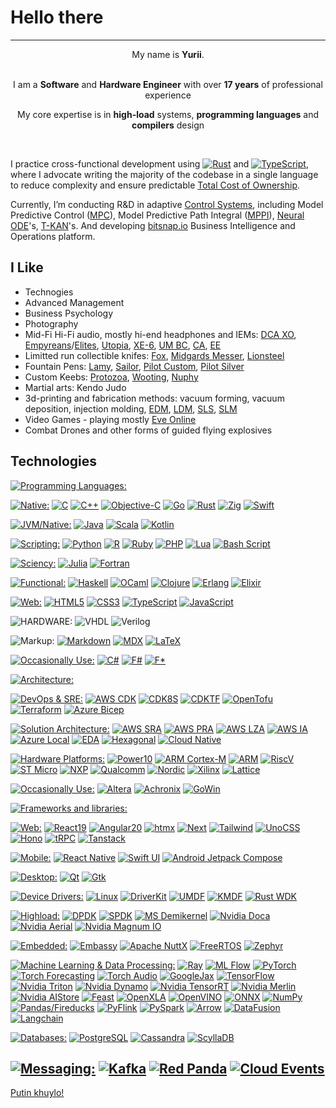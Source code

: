 # Hello there
---

<div align="center">
My name is <b>Yurii</b>.
</div>
<br/>
<div align="center">
<p>I am a <b>Software</b> and <b>Hardware Engineer</b> with over <b>17 years</b> of professional experience</p>
<p>My core expertise is in <b>high-load</b> systems, <b>programming languages</b> and <b>compilers</b> design</p>
</div>
<br/>

I practice cross-functional development using [![Rust](https://img.shields.io/badge/rust-%2300599C.svg?style=flat&logo=rust&logoColor=white)](https://www.rust-lang.org/)
and [![TypeScript](https://img.shields.io/badge/typescript-%23323330.svg?style=flat&logo=typescript&logoColor=white)](https://www.typescriptlang.org/),
where I advocate writing the majority of the codebase in a single language to reduce complexity and ensure predictable [Total Cost of Ownership](https://en.wikipedia.org/wiki/Total_cost_of_ownership).

Currently, I’m conducting R&D in adaptive [Control Systems](https://en.wikipedia.org/wiki/Control_system),
including Model Predictive Control ([MPC](https://en.wikipedia.org/wiki/Model_predictive_control)),
Model Predictive Path Integral ([MPPI](https://sites.gatech.edu/acds/mppi/)), [Neural ODE](https://arxiv.org/pdf/1806.07366)'s, [T-KAN](https://github.com/remigenet/TKAN)'s. 
And developing [bitsnap.io](https://bitsnap.io) Business Intelligence and Operations platform.

## I Like 

 - Technogies
 - Advanced Management 
 - Business Psychology
 - Photography
 - Mid-Fi Hi-Fi audio, mostly hi-end headphones and IEMs: [DCA XO](https://www.head-fi.org/threads/dan-clark-audio-noire-xo-harman-tuning-mastered-feat-dan-clark.976827/), [Empyreans](https://www.head-fi.org/showcase/meze-audio-empyrean-ii.26869/reviews)/[Elites](https://mezeaudio.com/pages/elite), [Utopia](https://www.focal.com/products/utopia), [XE-6](https://www.firaudio.com/store/in-ear-monitors), [UM BC](https://www.uniquemelody.org/collections/all/bone-conduction), [CA](https://www.campfireaudio.com/pages/campfire-audio-iems), [EE](https://empireears.com/collections/universal)
 - Limitted run collectible knifes: [Fox](https://www.foxknives.com/), [Midgards Messer](https://midgards.co/), [Lionsteel](https://www.lionsteel.it/)
 - Fountain Pens: [Lamy](https://www.lamy.com/), [Sailor](https://en.sailor.co.jp/), [Pilot Custom](https://www.pilotpen.eu/our-universes/fine-writing/custom-heritage/), [Pilot Silver](https://www.pilotpen.eu/our-universes/fine-writing/silver/)
 - Custom Keebs: [Protozoa](https://x.com/Protozoa_Studio), [Wooting](https://wooting.io/), [Nuphy](https://nuphy.com/)
 - Martial arts: Kendo Judo
 - 3d-printing and fabrication methods: vacuum forming, vacuum deposition, injection molding, [EDM](https://en.wikipedia.org/wiki/Electrical_discharge_machining), [LDM](https://en.wikipedia.org/wiki/Laser_metal_deposition), [SLS](https://en.wikipedia.org/wiki/Selective_laser_sintering), [SLM](https://en.wikipedia.org/wiki/Selective_laser_melting)
 - Video Games - playing mostly [Eve Online](https://www.eveonline.com/)
 - Combat Drones and other forms of guided flying explosives

## Technologies

[![Programming Languages:](https://img.shields.io/badge/Programming%20Languages:-8A2BE2?style=for-the-badge&logoColor=white)](https://github.com/yuriy-yarosh#experience-brief)

[![Native:](https://img.shields.io/badge/Native:-1A1A1A?style=for-the-badge&logoColor=white)](https://github.com/yuriy-yarosh#experience-brief)
[![C](https://img.shields.io/badge/c-%2300599C.svg?style=for-the-badge&logo=c&logoColor=white)](https://en.wikipedia.org/wiki/C_(programming_language))
[![C++](https://img.shields.io/badge/c++-%2300599C.svg?style=for-the-badge&logo=c%2B%2B&logoColor=white)](https://en.wikipedia.org/wiki/C%2B%2B)
[![Objective-C](https://img.shields.io/badge/OBJECTIVE--C-%2300599C.svg?style=for-the-badge&logo=apple&logoColor=white)](https://en.wikipedia.org/wiki/Objective-C)
[![Go](https://img.shields.io/badge/go-%2300599C.svg?style=for-the-badge&logo=go&logoColor=white)](https://go.dev/)
[![Rust](https://img.shields.io/badge/rust-%2300599C.svg?style=for-the-badge&logo=rust&logoColor=white)](https://www.rust-lang.org/)
[![Zig](https://img.shields.io/badge/Zig-%2300599C.svg?style=for-the-badge&logo=zig&logoColor=white)](https://ziglang.org/)
[![Swift](https://img.shields.io/badge/swift-%2300599C?style=for-the-badge&logo=swift&logoColor=white)](https://developer.apple.com/swift/)

[![JVM/Native:](https://img.shields.io/badge/JVM/Native:-1A1A1A?style=for-the-badge&logoColor=white)](https://github.com/yuriy-yarosh#experience-brief)
[![Java](https://img.shields.io/badge/java-%235C1513.svg?style=for-the-badge&logo=openjdk&logoColor=white)](https://www.java.com/en/)
[![Scala](https://img.shields.io/badge/scala-%235C1513.svg?style=for-the-badge&logo=scala&logoColor=white)](https://www.scala-lang.org/)
[![Kotlin](https://img.shields.io/badge/kotlin-%235C1513.svg?style=for-the-badge&logo=kotlin&logoColor=white)](https://kotlinlang.org/)

[![Scripting:](https://img.shields.io/badge/Scripting:-1A1A1A?style=for-the-badge&logoColor=white)](https://github.com/yuriy-yarosh#experience-brief)
[![Python](https://img.shields.io/badge/python-%232C2D72?style=for-the-badge&logo=python&logoColor=white)](https://www.python.org/)
[![R](https://img.shields.io/badge/r-%232C2D72.svg?style=for-the-badge&logo=r&logoColor=white)](https://www.r-project.org/)
[![Ruby](https://img.shields.io/badge/ruby-%232C2D72.svg?style=for-the-badge&logo=ruby&logoColor=white)](https://www.ruby-lang.org/en/)
[![PHP](https://img.shields.io/badge/php-%232C2D72.svg?style=for-the-badge&logo=php&logoColor=white)](https://www.php.net/)
[![Lua](https://img.shields.io/badge/lua-%232C2D72.svg?style=for-the-badge&logo=lua&logoColor=white)](https://www.lua.org/)
[![Bash Script](https://img.shields.io/badge/bash_script-%232C2D72.svg?style=for-the-badge&logo=gnu-bash&logoColor=white)](https://en.wikipedia.org/wiki/Bash_(Unix_shell))

[![Sciency:](https://img.shields.io/badge/Sciency:-1A1A1A?style=for-the-badge&logoColor=white)](https://github.com/yuriy-yarosh#experience-brief)
[![Julia](https://img.shields.io/badge/-Julia-9558B2?style=for-the-badge&logo=julia&logoColor=white)](https://julialang.org/)
[![Fortran](https://img.shields.io/badge/Fortran-9558B2.svg?style=for-the-badge&logo=fortran&logoColor=white)](https://fortran-lang.org/)

[![Functional:](https://img.shields.io/badge/Functional:-1A1A1A?style=for-the-badge&logoColor=white)](https://github.com/yuriy-yarosh#experience-brief)
[![Haskell](https://img.shields.io/badge/Haskell-5e5086?style=for-the-badge&logo=haskell&logoColor=white)](https://www.haskell.org/)
[![OCaml](https://img.shields.io/badge/OCaml-5e5086.svg?style=for-the-badge&logo=ocaml&logoColor=white)](https://ocaml.org/)
[![Clojure](https://img.shields.io/badge/Clojure-5e5086.svg?style=for-the-badge&logo=Clojure&logoColor=white)](https://clojure.org/)
[![Erlang](https://img.shields.io/badge/Erlang-5e5086.svg?style=for-the-badge&logo=erlang&logoColor=white)](https://www.erlang.org/)
[![Elixir](https://img.shields.io/badge/elixir-5e5086.svg?style=for-the-badge&logo=elixir&logoColor=white)](https://elixir-lang.org/)

[![Web:](https://img.shields.io/badge/Web:-1A1A1A?style=for-the-badge&logoColor=white)](https://github.com/yuriy-yarosh#experience-brief)
[![HTML5](https://img.shields.io/badge/html5-%23323330.svg?style=for-the-badge&logo=html5&logoColor=white)](https://en.wikipedia.org/wiki/HTML5)
[![CSS3](https://img.shields.io/badge/css3-%23323330.svg?style=for-the-badge&logo=css3&logoColor=white)](https://www.w3.org/TR/css/#css)
[![TypeScript](https://img.shields.io/badge/typescript-%23323330.svg?style=for-the-badge&logo=typescript&logoColor=white)](https://www.typescriptlang.org/)
[![JavaScript](https://img.shields.io/badge/javascript-%23323330.svg?style=for-the-badge&logo=javascript&logoColor=white)](https://developer.mozilla.org/en-US/docs/Web/JavaScript)

![HARDWARE:](https://img.shields.io/badge/Hardware:-1A1A1A?style=for-the-badge&logoColor=white)
![VHDL](https://img.shields.io/badge/VHDL-%23000000.svg?style=for-the-badge&logo=VHDL&logoColor=white)
![Verilog](https://img.shields.io/badge/System%20Verilog-%23000000.svg?style=for-the-badge&logo=verilog&logoColor=white)

![Markup:](https://img.shields.io/badge/Markup:-1A1A1A?style=for-the-badge&logoColor=white)
[![Markdown](https://img.shields.io/badge/markdown-%23000000.svg?style=for-the-badge&logo=markdown&logoColor=white)](https://daringfireball.net/projects/markdown/)
[![MDX](https://img.shields.io/badge/MDX-%23000000.svg?style=for-the-badge&logo=mdx&logoColor=white)](https://mdxjs.com/)
[![LaTeX](https://img.shields.io/badge/latex-%23000000.svg?style=for-the-badge&logo=latex&logoColor=white)](https://www.latex-project.org/)

[![Occasionally Use:](https://img.shields.io/badge/Occasionally%20Use:-1A1A1A?style=for-the-badge&logoColor=white)](https://github.com/yuriy-yarosh#experience-brief)
[![C#](https://img.shields.io/badge/c%23-%23000000.svg?style=for-the-badge&logo=sharp&logoColor=white)](https://dotnet.microsoft.com/en-us/languages/csharp)
[![F#](https://img.shields.io/badge/F%23-%23000000.svg?style=for-the-badge&logo=sharp&logoColor=white)](https://learn.microsoft.com/en-us/dotnet/fsharp/)
[![F*](https://img.shields.io/badge/F%2A-%23000000.svg?style=for-the-badge&logo=sharp&logoColor=white)](https://fstar-lang.org/)

[![Architecture:](https://img.shields.io/badge/Architecture:-8A2BE2?style=for-the-badge&logoColor=white)](https://github.com/yuriy-yarosh#experience-brief)

[![DevOps & SRE:](https://img.shields.io/badge/DevOps%20&%20SRE:-1A1A1A?style=for-the-badge&logoColor=white)](https://github.com/yuriy-yarosh#experience-brief)
[![AWS CDK](https://img.shields.io/badge/AWS%20CDK-%235835CC.svg?style=for-the-badge&logo=amazon&logoColor=white)](https://aws.amazon.com/cdk/)
[![CDK8S](https://img.shields.io/badge/CDK8S-%235835CC.svg?style=for-the-badge&logo=amazon&logoColor=white)](https://cdk8s.io/)
[![CDKTF](https://img.shields.io/badge/CDKTF-%235835CC.svg?style=for-the-badge&logo=amazon&logoColor=white)](https://developer.hashicorp.com/terraform/cdktf)
[![OpenTofu](https://img.shields.io/badge/OpenTofu-%235835CC.svg?style=for-the-badge&logo=opentofu&logoColor=white)](https://opentofu.org/)
[![Terraform](https://img.shields.io/badge/terraform-%235835CC.svg?style=for-the-badge&logo=terraform&logoColor=white)](https://developer.hashicorp.com/terraform)
[![Azure Bicep](https://img.shields.io/badge/Azure%20Bicep-%235835CC.svg?style=for-the-badge&logo=microsoft&logoColor=white)](https://learn.microsoft.com/en-us/azure/azure-resource-manager/bicep/overview?tabs=bicep)

[![Solution Architecture:](https://img.shields.io/badge/Solution%20Architecture:-1A1A1A?style=for-the-badge&logoColor=white)](https://github.com/yuriy-yarosh#experience-brief)
[![AWS SRA](https://img.shields.io/badge/AWS%20SRA-%235835CC.svg?style=for-the-badge&logo=amazon&logoColor=white)](https://docs.aws.amazon.com/prescriptive-guidance/latest/security-reference-architecture/welcome.html)
[![AWS PRA](https://img.shields.io/badge/AWS%20PRA-%235835CC.svg?style=for-the-badge&logo=amazon&logoColor=white)](https://docs.aws.amazon.com/prescriptive-guidance/latest/privacy-reference-architecture/introduction.html)
[![AWS LZA](https://img.shields.io/badge/AWS%20LZA-%235835CC.svg?style=for-the-badge&logo=amazon&logoColor=white)](https://aws.amazon.com/solutions/implementations/landing-zone-accelerator-on-aws/)
[![AWS IA](https://img.shields.io/badge/AWS%20IA-%235835CC.svg?style=for-the-badge&logo=amazon&logoColor=white)](https://github.com/aws-ia)
[![Azure Local](https://img.shields.io/badge/Azure%20Local-%235835CC.svg?style=for-the-badge&logo=microsoft&logoColor=white)](https://learn.microsoft.com/en-us/azure/architecture/hybrid/azure-local-baseline)
[![EDA](https://img.shields.io/badge/EDA-%235835CC.svg?style=for-the-badge&logo=amazon&logoColor=white)](https://aws.amazon.com/event-driven-architecture/)
[![Hexagonal](https://img.shields.io/badge/Hexagonal-%235835CC.svg?style=for-the-badge)](https://en.wikipedia.org/wiki/Hexagonal_architecture_(software))
[![Cloud Native](https://img.shields.io/badge/Cloud%20Native-%235835CC.svg?style=for-the-badge&logo=kubernetes&logoColor=white)](https://github.com/yuriy-yarosh/architecture)

[![Hardware Platforms:](https://img.shields.io/badge/Hardware%20Platforms:-1A1A1A?style=for-the-badge&logoColor=white)](https://github.com/yuriy-yarosh#experience-brief)
[![Power10](https://img.shields.io/badge/Power10-%235835CC.svg?style=for-the-badge&logo=ibm&logoColor=white)](https://en.wikipedia.org/wiki/Power10)
[![ARM Cortex-M](https://img.shields.io/badge/ARM%20CortexM-%235835CC.svg?style=for-the-badge&logo=arm&logoColor=white)](https://en.wikipedia.org/wiki/ARM_Cortex-M)
[![ARM](https://img.shields.io/badge/ARM%20V7+-%235835CC.svg?style=for-the-badge&logo=arm&logoColor=white)](https://en.wikipedia.org/wiki/ARM_architecture_family)
[![RiscV](https://img.shields.io/badge/RISC%20V-%235835CC.svg?style=for-the-badge&logo=riscv&logoColor=white)](https://riscv.org/)
[![ST Micro](https://img.shields.io/badge/ST%20Micro-%235835CC.svg?style=for-the-badge&logo=stmicroelectronics&logoColor=white)](https://www.st.com)
[![NXP](https://img.shields.io/badge/NXP-%235835CC.svg?style=for-the-badge&logo=nxp&logoColor=white)](https://www.nxp.com/)
[![Qualcomm](https://img.shields.io/badge/Qualcomm-%235835CC.svg?style=for-the-badge&logo=qualcomm&logoColor=white)](https://www.qualcomm.com/)
[![Nordic](https://img.shields.io/badge/Nordic-%235835CC.svg?style=for-the-badge&logo=nordicsemiconductor&logoColor=white)](https://www.qualcomm.com/)
[![Xilinx](https://img.shields.io/badge/Xilinx-%235835CC.svg?style=for-the-badge&logo=amd&logoColor=white)](https://www.xilinx.com/)
[![Lattice](https://img.shields.io/badge/Lattice-%235835CC.svg?style=for-the-badge&logo=lattice&logoColor=white)](https://www.latticesemi.com/)

[![Occasionally Use:](https://img.shields.io/badge/Occasionally%20Use:-1A1A1A?style=for-the-badge&logoColor=white)](https://github.com/yuriy-yarosh#experience-brief)
[![Altera](https://img.shields.io/badge/altera-%235835CC.svg?style=for-the-badge&logo=intel&logoColor=white)](https://www.altera.com/)
[![Achronix](https://img.shields.io/badge/Achronix-%235835CC.svg?style=for-the-badge&logo=achronix&logoColor=white)](https://www.achronix.com/)
[![GoWin](https://img.shields.io/badge/GoWin-%235835CC.svg?style=for-the-badge&logo=gowin&logoColor=white)](https://www.gowinsemi.com/en/)

[![Frameworks and libraries:](https://img.shields.io/badge/Frameworks%20and%20libraries:-8A2BE2?style=for-the-badge&logoColor=white)](https://github.com/yuriy-yarosh#experience-brief)

[![Web:](https://img.shields.io/badge/Web:-1A1A1A?style=for-the-badge&logoColor=white)](https://github.com/yuriy-yarosh#experience-brief)
[![React19](https://img.shields.io/badge/react%2019-%23323330.svg?style=for-the-badge&logo=react&logoColor=white)](https://react.dev/)
[![Angular20](https://img.shields.io/badge/angular%2020-%23323330.svg?style=for-the-badge&logo=angular&logoColor=white)](https://angular.dev/)
[![htmx](https://img.shields.io/badge/htmx-%23323330.svg?style=for-the-badge&logo=htmx&logoColor=white)](https://htmx.org/)
[![Next](https://img.shields.io/badge/next-%23323330.svg?style=for-the-badge&logo=nextdotjs&logoColor=white)](https://nextjs.org/)
[![Tailwind](https://img.shields.io/badge/tailwind-%23323330.svg?style=for-the-badge&logo=tailwindcss&logoColor=white)](https://tailwindcss.com/)
[![UnoCSS](https://img.shields.io/badge/UnoCSS-%23323330.svg?style=for-the-badge&logo=unocss&logoColor=white)](https://unocss.dev/)
[![Hono](https://img.shields.io/badge/Hono-%23323330.svg?style=for-the-badge&logo=hono&logoColor=white)](https://hono.dev/)
[![tRPC](https://img.shields.io/badge/tRPC-%23323330.svg?style=for-the-badge&logo=trpc&logoColor=white)](https://tanstack.com/)
[![Tanstack](https://img.shields.io/badge/Tanstack-%23323330.svg?style=for-the-badge&logo=tanstack&logoColor=white)](https://tanstack.com/)

[![Mobile:](https://img.shields.io/badge/Mobile:-1A1A1A?style=for-the-badge&logoColor=white)](https://github.com/yuriy-yarosh#experience-brief)
[![React Native](https://img.shields.io/badge/React%20Native-%23323330.svg?style=for-the-badge&logo=react&logoColor=white)]()
[![Swift UI](https://img.shields.io/badge/Swift%20UI-%23323330.svg?style=for-the-badge&logo=swift&logoColor=white)]()
[![Android Jetpack Compose](https://img.shields.io/badge/Jetpack%20Compose-%23323330.svg?style=for-the-badge&logo=jetpackcompose&logoColor=white)]()

[![Desktop:](https://img.shields.io/badge/Desktop:-1A1A1A?style=for-the-badge&logoColor=white)](https://github.com/yuriy-yarosh#experience-brief)
[![Qt](https://img.shields.io/badge/Qt6-%23323330.svg?style=for-the-badge&logo=qt&logoColor=white)](https://www.qt.io/)
[![Gtk](https://img.shields.io/badge/Gtk-%23323330.svg?style=for-the-badge&logo=gtk&logoColor=white)](https://www.gtk.org/)

[![Device Drivers:](https://img.shields.io/badge/Device%20Drivers:-1A1A1A?style=for-the-badge&logoColor=white)](https://github.com/yuriy-yarosh#experience-brief)
[![Linux](https://img.shields.io/badge/Linux-%23323330.svg?style=for-the-badge&logo=linux&logoColor=white)](https://www.kernel.org/category/about.html)
[![DriverKit](https://img.shields.io/badge/DriverKit-%23323330.svg?style=for-the-badge&logo=apple&logoColor=white)](https://developer.apple.com/documentation/driverkit)
[![UMDF](https://img.shields.io/badge/UMDF-%23323330.svg?style=for-the-badge)](https://learn.microsoft.com/en-US/windows-hardware/drivers/wdf/overview-of-the-umdf)
[![KMDF](https://img.shields.io/badge/KMDF-%23323330.svg?style=for-the-badge)](https://learn.microsoft.com/en-US/windows-hardware/drivers/gettingstarted/writing-a-kmdf-driver-based-on-a-template)
[![Rust WDK](https://img.shields.io/badge/Rust%20WDK-%23323330.svg?style=for-the-badge&logo=rust&logoColor=white)](https://github.com/microsoft/windows-drivers-rs)

[![Highload:](https://img.shields.io/badge/Highload:-1A1A1A?style=for-the-badge&logoColor=white)](https://github.com/yuriy-yarosh#experience-brief)
[![DPDK](https://img.shields.io/badge/DPDK-%23323330.svg?style=for-the-badge&logo=dpdk&logoColor=white)](https://www.dpdk.org/)
[![SPDK](https://img.shields.io/badge/SPDK-%23323330.svg?style=for-the-badge&logo=spdk&logoColor=white)](https://spdk.io/)
[![MS Demikernel](https://img.shields.io/badge/MS%20Demikernel-%23323330.svg?style=for-the-badge&logo=microsoft&logoColor=white)](https://github.com/microsoft/demikernel)
[![Nvidia Doca](https://img.shields.io/badge/Nvidia%20Doca-%23323330.svg?style=for-the-badge&logo=nvidia&logoColor=white)](https://developer.nvidia.com/networking/doca)
[![Nvidia Aerial](https://img.shields.io/badge/Nvidia%20Aerial-%23323330.svg?style=for-the-badge&logo=nvidia&logoColor=white)](https://developer.nvidia.com/aerial)
[![Nvidia Magnum IO](https://img.shields.io/badge/Nvidia%20Magnum%20IO-%23323330.svg?style=for-the-badge&logo=nvidia&logoColor=white)](https://www.nvidia.com/en-us/data-center/magnum-io/)

[![Embedded:](https://img.shields.io/badge/Embedded:-1A1A1A?style=for-the-badge&logoColor=white)](https://github.com/yuriy-yarosh#experience-brief)
[![Embassy](https://img.shields.io/badge/Embassy-%23323330.svg?style=for-the-badge&logo=rust&logoColor=white)](https://embassy.dev/)
[![Apache NuttX](https://img.shields.io/badge/NuttX-%23323330.svg?style=for-the-badge&logo=apache&logoColor=white)](https://nuttx.apache.org/)
[![FreeRTOS](https://img.shields.io/badge/FreeRTOS-%23323330.svg?style=for-the-badge)](https://www.freertos.org/)
[![Zephyr](https://img.shields.io/badge/Zephyr-%23323330.svg?style=for-the-badge)](https://www.zephyrproject.org/)

[![Machine Learning & Data Processing:](https://img.shields.io/badge/Machine%20Learning%20&%20Data%20Processing:-1A1A1A?style=for-the-badge&logoColor=white)](https://github.com/yuriy-yarosh#experience-brief)
[![Ray](https://img.shields.io/badge/Ray-%23013243.svg?style=for-the-badge&logo=ray&logoColor=white)](https://ray.io.org/)
[![ML Flow](https://img.shields.io/badge/MLFlow-%23013243.svg?style=for-the-badge&logo=mlflow&logoColor=white)](https://mlflow.org/)
[![PyTorch](https://img.shields.io/badge/PyTorch-%23013243.svg?style=for-the-badge&logo=PyTorch&logoColor=white)](https://pytorch.org/)
[![Torch Forecasting](https://img.shields.io/badge/Torch%20Forecasting-%23013243.svg?style=for-the-badge&logo=PyTorch&logoColor=white)](https://pytorch-forecasting.readthedocs.io/en/stable/)
[![Torch Audio](https://img.shields.io/badge/Torch%20Audio-%23013243.svg?style=for-the-badge&logo=PyTorch&logoColor=white)](https://docs.pytorch.org/audio/stable/)
[![GoogleJax](https://img.shields.io/badge/Google%20Jax-%23013243.svg?style=for-the-badge&logo=Jax&logoColor=white)](https://docs.jax.dev/en/latest/)
[![TensorFlow](https://img.shields.io/badge/TensorFlow-%23013243.svg?style=for-the-badge&logo=TensorFlow&logoColor=white)](https://www.tensorflow.org/)
[![Nvidia Triton](https://img.shields.io/badge/Nvidia%20Triton-%23013243.svg?style=for-the-badge&logo=nvidia&logoColor=white)](https://github.com/triton-inference-server)
[![Nvidia Dynamo](https://img.shields.io/badge/Nvidia%20Dynamo-%23013243.svg?style=for-the-badge&logo=nvidia&logoColor=white)](https://developer.nvidia.com/dynamo)
[![Nvidia TensorRT](https://img.shields.io/badge/Nvidia%20TensorRT-%23013243.svg?style=for-the-badge&logo=nvidia&logoColor=white)](https://github.com/NVIDIA/TensorRT)
[![Nvidia Merlin](https://img.shields.io/badge/Nvidia%20Merlin-%23013243.svg?style=for-the-badge&logo=nvidia&logoColor=white)](https://developer.nvidia.com/merlin)
[![Nvidia AIStore](https://img.shields.io/badge/Nvidia%20AI%20Store-%23013243.svg?style=for-the-badge&logo=nvidia&logoColor=white)](https://aistore.nvidia.com/)
[![Feast](https://img.shields.io/badge/Feast-%23013243.svg?style=for-the-badge&logo=feast&logoColor=white)](https://feast.dev/)
[![OpenXLA](https://img.shields.io/badge/OpenXLA-%23013243.svg?style=for-the-badge&logo=openxla&logoColor=white)](https://openxla.org/)
[![OpenVINO](https://img.shields.io/badge/OpenVINO-%23013243.svg?style=for-the-badge&logo=openvino&logoColor=white)](https://www.intel.com/content/www/us/en/developer/tools/openvino-toolkit/overview.html)
[![ONNX](https://img.shields.io/badge/ONNX-%23013243.svg?style=for-the-badge&logo=onnx&logoColor=white)](https://onnx.ai/)
[![NumPy](https://img.shields.io/badge/numpy-%23013243.svg?style=for-the-badge&logo=numpy&logoColor=white)](https://numpy.org/)
[![Pandas/Fireducks](https://img.shields.io/badge/Pandas%20FireDucks-%23013243.svg?style=for-the-badge&logo=pandas&logoColor=white)](https://fireducks-dev.github.io/)
[![PyFlink](https://img.shields.io/badge/PyFlink-%23013243.svg?style=for-the-badge&logo=apacheflink&logoColor=white)](https://nightlies.apache.org/flink/flink-docs-master/docs/dev/python/overview/)
[![PySpark](https://img.shields.io/badge/PySpark-%23013243.svg?style=for-the-badge&logo=apachespark&logoColor=white)](https://spark.apache.org/docs/latest/api/python/index.html)
[![Arrow](https://img.shields.io/badge/Apache%20Arrow-%23013243.svg?style=for-the-badge&logo=apache&logoColor=white)](https://arrow.apache.org/)
[![DataFusion](https://img.shields.io/badge/Apache%20Datafusion-%23013243.svg?style=for-the-badge&logo=apache&logoColor=white)](https://datafusion.apache.org/)
[![Langchain](https://img.shields.io/badge/Langchain-%23013243.svg?style=for-the-badge&logo=langchain&logoColor=white)](https://spark.apache.org/docs/latest/api/python/index.html)

[![Databases:](https://img.shields.io/badge/Databases:-8A2BE2?style=for-the-badge&logoColor=white)](https://github.com/yuriy-yarosh#experience-brief)
[![PostgreSQL](https://img.shields.io/badge/PostgreSQL-%23323330.svg?style=for-the-badge&logo=postgresql&logoColor=white)](https://www.postgresql.org/)
[![Cassandra](https://img.shields.io/badge/Cassandra-%23323330.svg?style=for-the-badge&logo=apachecassandra&logoColor=white)](https://cassandra.apache.org/_/index.html)
[![ScyllaDB](https://img.shields.io/badge/ScyllaDB-%23323330.svg?style=for-the-badge&logo=scylladb&logoColor=white)]()

[![Messaging:](https://img.shields.io/badge/Messaging:-8A2BE2?style=for-the-badge&logoColor=white)](https://github.com/yuriy-yarosh#experience-brief)
[![Kafka](https://img.shields.io/badge/Apache%20Kafka-%23323330.svg?style=for-the-badge&logo=apachekafka&logoColor=white)](https://kafka.apache.org/)
[![Red Panda](https://img.shields.io/badge/Red%20Panda-%23323330.svg?style=for-the-badge)](https://www.redpanda.com/)
[![Cloud Events](https://img.shields.io/badge/Cloud%20Events-%23323330.svg?style=for-the-badge)](https://cloudevents.io/)
---
[Putin khuylo!](https://en.wikipedia.org/wiki/Putin_khuylo!)
